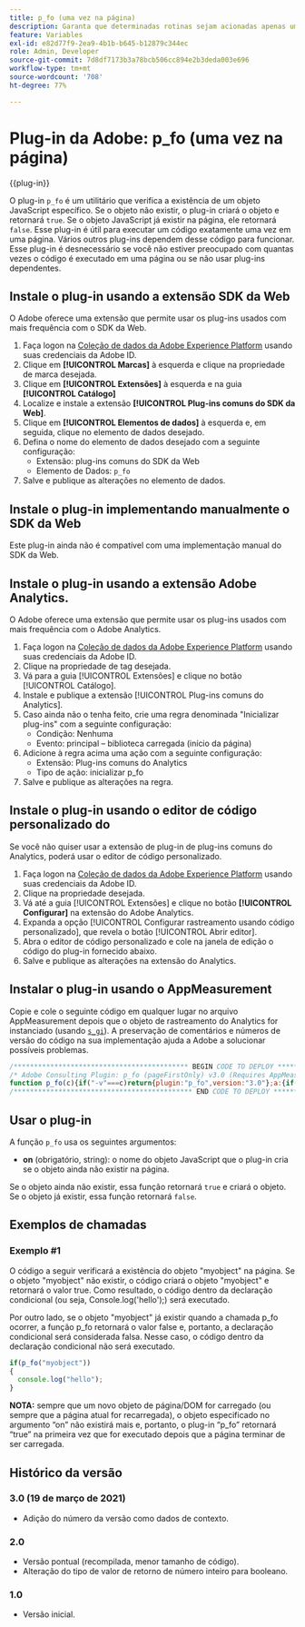 ```yaml
---
title: p_fo (uma vez na página)
description: Garanta que determinadas rotinas sejam acionadas apenas uma vez por página.
feature: Variables
exl-id: e82d77f9-2ea9-4b1b-b645-b12879c344ec
role: Admin, Developer
source-git-commit: 7d8df7173b3a78bcb506cc894e2b3deda003e696
workflow-type: tm+mt
source-wordcount: '708'
ht-degree: 77%

---
```


# Plug-in da Adobe: p_fo (uma vez na página)

{{plug-in}}

O plug-in `p_fo` é um utilitário que verifica a existência de um objeto JavaScript específico. Se o objeto não existir, o plug-in criará o objeto e retornará `true`. Se o objeto JavaScript já existir na página, ele retornará `false`. Esse plug-in é útil para executar um código exatamente uma vez em uma página. Vários outros plug-ins dependem desse código para funcionar. Esse plug-in é desnecessário se você não estiver preocupado com quantas vezes o código é executado em uma página ou se não usar plug-ins dependentes.

## Instale o plug-in usando a extensão SDK da Web

O Adobe oferece uma extensão que permite usar os plug-ins usados com mais frequência com o SDK da Web.

1. Faça logon na [Coleção de dados da Adobe Experience Platform](https://experience.adobe.com/data-collection) usando suas credenciais da Adobe ID.
1. Clique em **[!UICONTROL Marcas]** à esquerda e clique na propriedade de marca desejada.
1. Clique em **[!UICONTROL Extensões]** à esquerda e na guia **[!UICONTROL Catálogo]**
1. Localize e instale a extensão **[!UICONTROL Plug-ins comuns do SDK da Web]**.
1. Clique em **[!UICONTROL Elementos de dados]** à esquerda e, em seguida, clique no elemento de dados desejado.
1. Defina o nome do elemento de dados desejado com a seguinte configuração:
   * Extensão: plug-ins comuns do SDK da Web
   * Elemento de Dados: `p_fo`
1. Salve e publique as alterações no elemento de dados.

## Instale o plug-in implementando manualmente o SDK da Web

Este plug-in ainda não é compatível com uma implementação manual do SDK da Web.

## Instale o plug-in usando a extensão Adobe Analytics.

O Adobe oferece uma extensão que permite usar os plug-ins usados com mais frequência com o Adobe Analytics.

1. Faça logon na [Coleção de dados da Adobe Experience Platform](https://experience.adobe.com/data-collection) usando suas credenciais da Adobe ID.
1. Clique na propriedade de tag desejada.
1. Vá para a guia [!UICONTROL Extensões] e clique no botão [!UICONTROL Catálogo].
1. Instale e publique a extensão [!UICONTROL Plug-ins comuns do Analytics].
1. Caso ainda não o tenha feito, crie uma regra denominada &quot;Inicializar plug-ins&quot; com a seguinte configuração:
   * Condição: Nenhuma
   * Evento: principal – biblioteca carregada (início da página)
1. Adicione à regra acima uma ação com a seguinte configuração:
   * Extensão: Plug-ins comuns do Analytics
   * Tipo de ação: inicializar p_fo
1. Salve e publique as alterações na regra.

## Instale o plug-in usando o editor de código personalizado do

Se você não quiser usar a extensão de plug-in de plug-ins comuns do Analytics, poderá usar o editor de código personalizado.

1. Faça logon na [Coleção de dados da Adobe Experience Platform](https://experience.adobe.com/data-collection) usando suas credenciais da Adobe ID.
1. Clique na propriedade desejada.
1. Vá até a guia [!UICONTROL Extensões] e clique no botão **[!UICONTROL Configurar]** na extensão do Adobe Analytics.
1. Expanda a opção [!UICONTROL Configurar rastreamento usando código personalizado], que revela o botão [!UICONTROL Abrir editor].
1. Abra o editor de código personalizado e cole na janela de edição o código do plug-in fornecido abaixo.
1. Salve e publique as alterações na extensão do Analytics.

## Instalar o plug-in usando o AppMeasurement

Copie e cole o seguinte código em qualquer lugar no arquivo AppMeasurement depois que o objeto de rastreamento do Analytics for instanciado (usando [`s_gi`](../functions/s-gi.md)). A preservação de comentários e números de versão do código na sua implementação ajuda a Adobe a solucionar possíveis problemas.

```js
/******************************************* BEGIN CODE TO DEPLOY *******************************************/
/* Adobe Consulting Plugin: p_fo (pageFirstOnly) v3.0 (Requires AppMeasurement) */
function p_fo(c){if("-v"===c)return{plugin:"p_fo",version:"3.0"};a:{if("undefined"!==typeof window.s_c_il){var a=0;for(var b;a<window.s_c_il.length;a++)if(b=window.s_c_il[a],b._c&&"s_c"===b._c){a=b;break a}}a=void 0}"undefined"!==typeof a&&(a.contextData.p_fo="3.0");window.__fo||(window.__fo={});if(window.__fo[c])return!1;window.__fo[c]={};return!0};
/******************************************** END CODE TO DEPLOY ********************************************/
```

## Usar o plug-in

A função `p_fo` usa os seguintes argumentos:

* **on** (obrigatório, string): o nome do objeto JavaScript que o plug-in cria se o objeto ainda não existir na página.

Se o objeto ainda não existir, essa função retornará `true` e criará o objeto. Se o objeto já existir, essa função retornará `false`.

## Exemplos de chamadas

### Exemplo #1

O código a seguir verificará a existência do objeto &quot;myobject&quot; na página.  Se o objeto &quot;myobject&quot; não existir, o código criará o objeto &quot;myobject&quot; e retornará o valor true.  Como resultado, o código dentro da declaração condicional (ou seja, Console.log(&#39;hello&#39;);) será executado.

Por outro lado, se o objeto &quot;myobject&quot; já existir quando a chamada p_fo ocorrer, a função p_fo retornará o valor false e, portanto, a declaração condicional será considerada falsa.  Nesse caso, o código dentro da declaração condicional não será executado.

```js
if(p_fo("myobject"))
{
  console.log("hello");
}
```

**NOTA:** sempre que um novo objeto de página/DOM for carregado (ou sempre que a página atual for recarregada), o objeto especificado no argumento “on” não existirá mais e, portanto, o plug-in “p_fo” retornará “true” na primeira vez que for executado depois que a página terminar de ser carregada.

## Histórico da versão

### 3.0 (19 de março de 2021)

* Adição do número da versão como dados de contexto.

### 2.0

* Versão pontual (recompilada, menor tamanho de código).
* Alteração do tipo de valor de retorno de número inteiro para booleano.

### 1.0

* Versão inicial.
